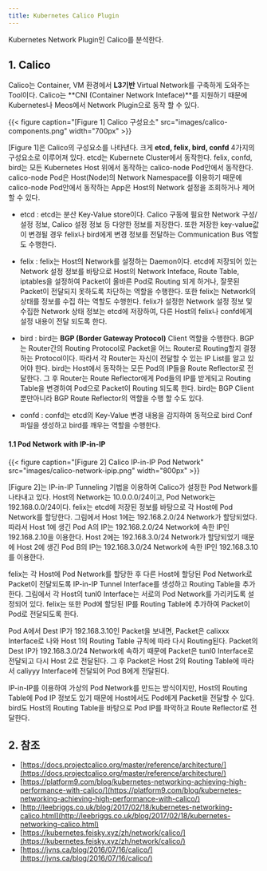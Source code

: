 ```yaml
---
title: Kubernetes Calico Plugin
---
```


Kubernetes Network Plugin인 Calico를 분석한다.

## 1. Calico

Calico는 Container, VM 환경에서 **L3기반** Virtual Network를 구축하게 도와주는 Tool이다. Calico는 **CNI (Container Network Inteface)**를 지원하기 때문에 Kubernetes나 Meos에서 Network Plugin으로 동작 할 수 있다.

{{< figure caption="[Figure 1] Calico 구성요소" src="images/calico-components.png" width="700px" >}}

[Figure 1]은 Calico의 구성요소를 나타낸다. 크게 **etcd, felix, bird, confd** 4가지의 구성요소로 이루어져 있다. etcd는 Kubernete Cluster에서 동작한다. felix, confd, bird는 모든 Kubernetes Host 위에서 동작하는 calico-node Pod안에서 동작한다. calico-node Pod은 Host(Node)의 Network Namespace를 이용하기 때문에 calico-node Pod안에서 동작하는 App은 Host의 Network 설정을 조회하거나 제어 할 수 있다.

* etcd : etcd는 분산 Key-Value store이다. Calico 구동에 필요한 Network 구성/설정 정보, Calico 설정 정보 등 다양한 정보를 저장한다. 또한 저장한 key-value값이 변경될 경우 felix나 bird에게 변경 정보를 전달하는 Communication Bus 역할도 수행한다.

* felix : felix는 Host의 Network를 설정하는 Daemon이다. etcd에 저장되어 있는 Network 설정 정보를 바탕으로 Host의 Network Inteface, Route Table, iptables을 설정하여 Packet이 올바른 Pod로 Routing 되게 하거나, 잘못된 Packet이 전달되지 못하도록 차단하는 역할을 수행한다. 또한 felix는 Network의 상태를 정보를 수집 하는 역할도 수행한다. felix가 설정한 Network 설정 정보 및 수집한 Network 상태 정보는 etcd에 저장하여, 다른 Host의 felix나 confd에게 설정 내용이 전달 되도록 한다.

* bird : bird는 **BGP (Border Gateway Protocol)** Client 역할을 수행한다. BGP는 Router간의 Routing Protocol로 Packet을 어느 Router로 Routing할지 결정하는 Protocol이다. 따라서 각 Router는 자신이 전달할 수 있는 IP List를 알고 있어야 한다. bird는 Host에서 동작하는 모든 Pod의 IP들을 Route Reflector로 전달한다. 그 후 Router는 Route Reflector에게 Pod들의 IP를 받게되고 Routing Table을 변경하여 Pod으로 Packet이 Routing 되도록 한다. bird는 BGP Client 뿐만아니라 BGP Route Reflector의 역할을 수행 할 수도 있다.

* confd : confd는 etcd의 Key-Value 변경 내용을 감지하여 동적으로 bird Conf 파일을 생성하고 bird를 깨우는 역할을 수행한다.

#### 1.1 Pod Network with IP-in-IP

{{< figure caption="[Figure 2] Calico IP-in-IP Pod Network" src="images/calico-network-ipip.png" width="800px" >}}

[Figure 2]는 IP-in-IP Tunneling 기법을 이용하여 Calico가 설정한 Pod Network를 나타내고 있다. Host의 Network는 10.0.0.0/24이고, Pod Network는 192.168.0.0/24이다. felix는 etcd에 저장된 정보를 바탕으로 각 Host에 Pod Network를 할당한다. 그림에서 Host 1에는 192.168.2.0/24 Network가 할당되었다. 따라서 Host 1에 생긴 Pod A의 IP는 192.168.2.0/24 Network에 속한 IP인 192.168.2.10을 이용한다. Host 2에는 192.168.3.0/24 Network가 할당되었기 때문에 Host 2에 생긴 Pod B의 IP는 192.168.3.0/24 Network에 속한 IP인 192.168.3.10를 이용한다.

felix는 각 Host에 Pod Network를 할당한 후 다른 Host에 할당된 Pod Network로 Packet이 전달되도록 IP-in-IP Tunnel Interface를 생성하고 Routing Table을 추가한다. 그림에서 각 Host의 tunl0 Interface는 서로의 Pod Network를 가리키도록 설정되어 있다. felix는 또한 Pod에 할당된 IP를 Routing Table에 추가하여 Packet이 Pod로 전달되도록 한다.

Pod A에서 Dest IP가 192.168.3.10인 Packet을 보내면, Packet은 calixxx Interface로 나와 Host 1의 Routing Table 규칙에 따라 다시 Routing된다. Packet의 Dest IP가 192.168.3.0/24 Network에 속하기 때문에 Packet은 tunl0 Interface로 전달되고 다시 Host 2로 전달된다. 그 후 Packet은 Host 2의 Routing Table에 따라서 caliyyy Interface에 전달되어 Pod B에게 전달된다.

IP-in-IP를 이용하여 가상의 Pod Network를 만드는 방식이지만, Host의 Routing Table에 Pod IP 정보도 있기 때문에 Host에서도 Pod에게 Packet을 전달할 수 있다. bird도 Host의 Routing Table을 바탕으로 Pod IP를 파악하고 Route Reflector로 전달한다.

## 2. 참조

* [https://docs.projectcalico.org/master/reference/architecture/](https://docs.projectcalico.org/master/reference/architecture/)
* [https://platform9.com/blog/kubernetes-networking-achieving-high-performance-with-calico/](https://platform9.com/blog/kubernetes-networking-achieving-high-performance-with-calico/)
* [http://leebriggs.co.uk/blog/2017/02/18/kubernetes-networking-calico.html](http://leebriggs.co.uk/blog/2017/02/18/kubernetes-networking-calico.html)
* [https://kubernetes.feisky.xyz/zh/network/calico/](https://kubernetes.feisky.xyz/zh/network/calico/)
* [https://jvns.ca/blog/2016/07/16/calico/](https://jvns.ca/blog/2016/07/16/calico/)

